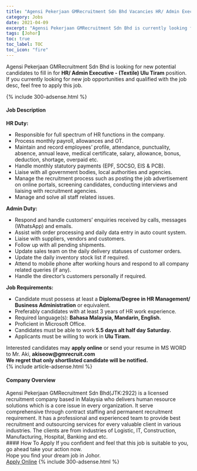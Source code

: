 ```yaml
---
title: "Agensi Pekerjaan GMRecruitment Sdn Bhd Vacancies HR/ Admin Executive - (Textile) Ulu Tiram" 
category: Jobs 
date: 2021-04-09 
excerpt: "Agensi Pekerjaan GMRecruitment Sdn Bhd is currently looking for suitable person to fill in the HR/ Admin Executive - (Textile) Ulu Tiram which based in Johor" 
tags: [Johor] 
toc: true 
toc_label: TOC 
toc_icon: "fire" 
--- 
```


<p>Agensi Pekerjaan GMRecruitment Sdn Bhd is looking for new potential candidates to fill in for <b>HR/ Admin Executive - (Textile) Ulu Tiram</b> position. If you currently looking for new job opportunities and qualified with the job desc, feel free to apply this job.
</p>{% include 300-adsense.html %} 
<div><div><h4>Job Description</h4></div><div><div><span><div><div><strong>HR Duty:</strong></div><ul><li>Responsible for full spectrum of HR functions in the company.</li><li>Process monthly payroll, allowances and OT.</li><li>Maintain and record employees&#8217; profile, attendance, punctuality, absence, annual leave, medical certificate, salary, allowance, bonus, deduction, shortage, overpaid etc.</li><li>Handle monthly statutory payments (EPF, SOCSO, EIS &amp; PCB).</li><li>Liaise with all government bodies, local authorities and agencies.</li><li>Manage the recruitment process such as posting the job advertisement on online portals, screening candidates, conducting interviews and liaising with recruitment agencies.</li><li>Manage and solve all staff related issues.</li></ul><div><strong>Admin Duty:</strong></div><ul><li>Respond and handle customers&#8217; enquiries received by calls, messages (WhatsApp) and emails.</li><li>Assist with order processing and daily data entry in auto count system.</li><li>Liaise with suppliers, vendors and customers.</li><li>Follow up with all pending shipments.</li><li>Update sales team on the daily delivery statuses of customer orders.</li><li>Update the daily inventory stock list if required.</li><li>Attend to mobile phone after working hours and respond to all company related queries (if any).</li><li>Handle the director&#8217;s customers personally if required.</li></ul><div><strong>Job Requirements:</strong></div><ul><li>Candidate must possess at least a <strong>Diploma/Degree in HR Management/ Business Administration</strong> or equivalent.</li><li>Preferably candidates with at least 3 years of HR work experience.</li><li>Required language(s): <strong>Bahasa Malaysia, Mandarin, English.</strong></li><li>Proficient in Microsoft Office.</li><li>Candidates must be able to work<strong>&#160;5.5 days alt half day Saturday.</strong></li><li>Applicants must be willing to work in <strong>Ulu Tiram.</strong></li></ul><div><div>Interested candidates may <strong>apply online</strong> or send your resume in MS WORD to Mr. Aki, <strong>akiseow@gmrecruit.com</strong></div><div><strong>We regret that only shortlisted candidate will be notified.</strong></div></div></div></span></div></div></div> 
{% include article-adsense.html %} 
<div><div><h4>Company Overview</h4></div><div><div><span><div><div>
	Agensi Pekerjaan GMRecruitment Sdn Bhd(JTK:2922) is a licensed recruitment company based in Malaysia who delivers human resource solutions which is a core issue in every organization. It serve comprehensive through contract staffing and permanent recruitment requirement. It has a professional and experienced team to provide best recruitment and outsourcing services for every valuable client in various industries. The clients are from industries of Logistic, IT, Construction, Manufacturing, Hospital, Banking and etc.&#160;</div></div></span></div></div></div> 
#### How To Apply 
If you confident and feel that this job is suitable to you, go ahead take your action now. <br/> 
Hope you find your dream job in Johor. <br/> 
<a href="https://www.jobstreet.com.my/en/job/hr-admin-executive-textile-ulu-tiram-4532246?jobId=jobstreet-my-job-4532246&" class="btn btn--info" target="_blank" rel="nofollow noopenner">Apply Online</a> 
{% include 300-adsense.html %} 